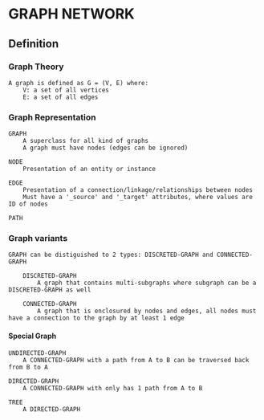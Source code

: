 # GRAPH NETWORK

## Definition
### Graph Theory
    A graph is defined as G = (V, E) where:
        V: a set of all vertices
        E: a set of all edges

### Graph Representation
    GRAPH
        A superclass for all kind of graphs
        A graph must have nodes (edges can be ignored)

    NODE 
        Presentation of an entity or instance 

    EDGE
        Presentation of a connection/linkage/relationships between nodes
        Must have a '_source' and '_target' attributes, where values are ID of nodes

    PATH


### Graph variants
    GRAPH can be distiguished to 2 types: DISCRETED-GRAPH and CONNECTED-GRAPH

        DISCRETED-GRAPH
            A graph that contains multi-subgraphs where subgraph can be a DISCRETED-GRAPH as well

        CONNECTED-GRAPH
            A graph that is enclosured by nodes and edges, all nodes must have a connection to the graph by at least 1 edge

#### Special Graph
    UNDIRECTED-GRAPH
        A CONNECTED-GRAPH with a path from A to B can be traversed back from B to A

    DIRECTED-GRAPH
        A CONNECTED-GRAPH with only has 1 path from A to B

    TREE
        A DIRECTED-GRAPH